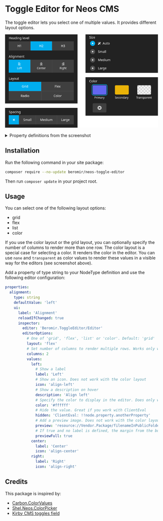 # Toggle Editor for Neos CMS

The toggle editor lets you select one of multiple values. It provides different layout options.

![Example of the toggle editor in the Neos CMS backend](./docs/images/editor-example.png)

<details>

<summary>Property definitions from the screenshot</summary>

```yaml
properties:
  headingLevel:
    type: string
    ui:
      label: 'Heading level'
      reloadIfChanged: true
      inspector:
        group: 'general'
        editor: 'Beromir.ToggleEditor/Editor'
        editorOptions:
          values:
            h1:
              label: 'H1'
              description: 'Heading level 1'
            h2:
              label: 'H2'
              description: 'Heading level 2'
            h3:
              label: 'H3'
              description: 'Heading level 3'
  alignment:
    type: string
    ui:
      label: 'Alignment'
      reloadIfChanged: true
      inspector:
        group: 'general'
        editor: 'Beromir.ToggleEditor/Editor'
        editorOptions:
          values:
            left:
              label: 'Left'
              icon: 'align-left'
              description: 'Align left'
            center:
              label: 'Center'
              icon: 'align-center'
            right:
              label: 'Right'
              icon: 'align-right'
  layout:
    type: string
    ui:
      label: 'Layout'
      reloadIfChanged: true
      inspector:
        group: 'general'
        editor: 'Beromir.ToggleEditor/Editor'
        editorOptions:
          columns: 2
          values:
            grid:
              label: 'Grid'
            flex:
              label: 'Flex'
            list:
              label: 'Radio'
            color:
              label: 'Color'
  spacing:
    type: string
    ui:
      label: 'Spacing'
      reloadIfChanged: true
      inspector:
        group: 'general'
        editor: 'Beromir.ToggleEditor/Editor'
        editorOptions:
          layout: 'flex'
          values:
            none:
              icon: 'times'
              description: 'No spacing'
            small:
              label: 'Small'
            medium:
              label: 'Medium'
            large:
              label: 'Large'
  size:
    type: string
    defaultValue: 'auto'
    ui:
      label: 'Size'
      reloadIfChanged: true
      inspector:
        group: 'general'
        editor: 'Beromir.ToggleEditor/Editor'
        editorOptions:
          layout: 'list'
          values:
            auto:
              icon: 'magic'
              label: 'Auto'
            small:
              label: 'Small'
            medium:
              label: 'Medium'
            large:
              label: 'Large'
  color:
    type: string
    ui:
      label: 'Color'
      reloadIfChanged: true
      inspector:
        group: 'general'
        editor: 'Beromir.ToggleEditor/Editor'
        editorOptions:
          layout: 'color'
          columns: 3
          values:
            primary:
              color: '#6366f1'
              label: 'Primary'
              description: 'Primary color'
            secondary:
              color: '#eab308'
              label: 'Secondary'
            transparent:
              color: 'transparent'
              label: 'Transparent'
            none:
              color: 'none'
```

</details>

## Installation

Run the following command in your site package:

```bash
composer require --no-update beromir/neos-toggle-editor
```

Then run `composer update` in your project root.

## Usage

You can select one of the following layout options:

- grid
- flex
- list
- color

If you use the color layout or the grid layout, you can optionally specify the number of columns to render more than one
row.
The color layout is a special case for selecting a color. It renders the color in the editor. You can use `none` and
`transparent` as color values to render these values in a visible way for the editors (see screenshot above).

Add a property of type string to your NodeType definition and use the following editor configuration:

```yaml
properties:
  alignment:
    type: string
    defaultValue: 'left'
    ui:
      label: 'Alignment'
      reloadIfChanged: true
      inspector:
        editor: 'Beromir.ToggleEditor/Editor'
        editorOptions:
          # One of 'grid', 'flex', 'list' or 'color'. Default: 'grid'
          layout: 'flex'
          # Set number of columns to render multiple rows. Works only with 'grid' and 'color'
          columns: 2
          values:
            left:
              # Show a label
              label: 'Left'
              # Show an icon. Does not work with the color layout
              icon: 'align-left'
              # Show a description on hover
              description: 'Align left'
              # Specify the color to display in the editor. Does only work with the color layout
              color: '#ffffff'
              # Hide the value. Great if you work with ClientEval
              hidden: 'ClientEval: !!node.property.anotherProperty'
              # Add a preview image. Does not work with the color layout. Can be also a string with svg markup
              preview: 'resource://Vendor.Package/filenameInPublicFolder.png'
              # If true and no label is defined, the margin from the button get's removed. Defaults to false
              previewFull: true
            center:
              label: 'Center'
              icon: 'align-center'
            right:
              label: 'Right'
              icon: 'align-right'
```

## Credits

This package is inspired by:

- [Carbon.ColorValues](https://github.com/CarbonPackages/Carbon.ColorValues)
- [Shel.Neos.ColorPicker](https://github.com/Sebobo/Shel.Neos.ColorPicker)
- [Kirby CMS toggles field](https://getkirby.com/docs/reference/panel/fields/toggles)
